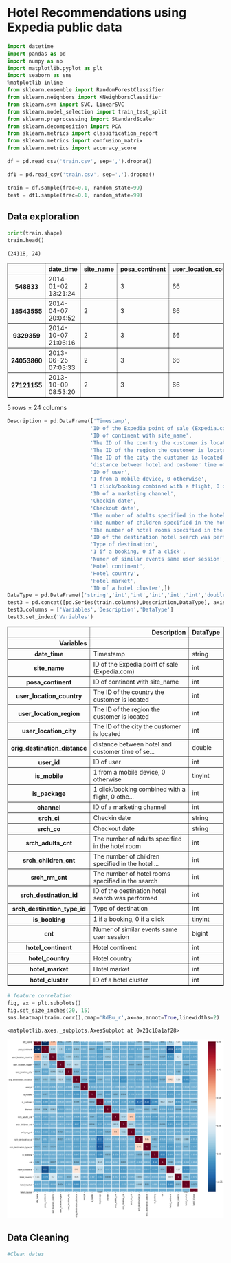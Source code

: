 # Hotel Recommendations using Expedia public data


```python
import datetime
import pandas as pd
import numpy as np
import matplotlib.pyplot as plt
import seaborn as sns
%matplotlib inline
from sklearn.ensemble import RandomForestClassifier
from sklearn.neighbors import KNeighborsClassifier
from sklearn.svm import SVC, LinearSVC
from sklearn.model_selection import train_test_split
from sklearn.preprocessing import StandardScaler
from sklearn.decomposition import PCA
from sklearn.metrics import classification_report
from sklearn.metrics import confusion_matrix  
from sklearn.metrics import accuracy_score
```


```python
df = pd.read_csv('train.csv', sep=',').dropna()

```


```python
df1 = pd.read_csv('train.csv', sep=',').dropna()
```


```python
train = df.sample(frac=0.1, random_state=99)
test = df1.sample(frac=0.1, random_state=99)
```

## Data exploration


```python
print(train.shape)
train.head()
```

    (24118, 24)
    




<div>
<style scoped>
    .dataframe tbody tr th:only-of-type {
        vertical-align: middle;
    }

    .dataframe tbody tr th {
        vertical-align: top;
    }

    .dataframe thead th {
        text-align: right;
    }
</style>
<table border="1" class="dataframe">
  <thead>
    <tr style="text-align: right;">
      <th></th>
      <th>date_time</th>
      <th>site_name</th>
      <th>posa_continent</th>
      <th>user_location_country</th>
      <th>user_location_region</th>
      <th>user_location_city</th>
      <th>orig_destination_distance</th>
      <th>user_id</th>
      <th>is_mobile</th>
      <th>is_package</th>
      <th>...</th>
      <th>srch_children_cnt</th>
      <th>srch_rm_cnt</th>
      <th>srch_destination_id</th>
      <th>srch_destination_type_id</th>
      <th>is_booking</th>
      <th>cnt</th>
      <th>hotel_continent</th>
      <th>hotel_country</th>
      <th>hotel_market</th>
      <th>hotel_cluster</th>
    </tr>
  </thead>
  <tbody>
    <tr>
      <th>548833</th>
      <td>2014-01-02 13:21:24</td>
      <td>2</td>
      <td>3</td>
      <td>66</td>
      <td>314</td>
      <td>4868</td>
      <td>664.4725</td>
      <td>666655</td>
      <td>0</td>
      <td>0</td>
      <td>...</td>
      <td>0</td>
      <td>1</td>
      <td>12009</td>
      <td>1</td>
      <td>0</td>
      <td>1</td>
      <td>2</td>
      <td>50</td>
      <td>680</td>
      <td>16</td>
    </tr>
    <tr>
      <th>18543555</th>
      <td>2014-04-07 20:04:52</td>
      <td>2</td>
      <td>3</td>
      <td>66</td>
      <td>348</td>
      <td>48862</td>
      <td>877.2622</td>
      <td>1059884</td>
      <td>0</td>
      <td>0</td>
      <td>...</td>
      <td>0</td>
      <td>1</td>
      <td>8283</td>
      <td>1</td>
      <td>0</td>
      <td>1</td>
      <td>2</td>
      <td>50</td>
      <td>414</td>
      <td>37</td>
    </tr>
    <tr>
      <th>9329359</th>
      <td>2014-10-07 21:06:16</td>
      <td>2</td>
      <td>3</td>
      <td>66</td>
      <td>348</td>
      <td>48862</td>
      <td>478.0449</td>
      <td>85192</td>
      <td>0</td>
      <td>0</td>
      <td>...</td>
      <td>0</td>
      <td>1</td>
      <td>8233</td>
      <td>1</td>
      <td>0</td>
      <td>1</td>
      <td>2</td>
      <td>50</td>
      <td>640</td>
      <td>13</td>
    </tr>
    <tr>
      <th>24053860</th>
      <td>2013-06-25 07:03:33</td>
      <td>2</td>
      <td>3</td>
      <td>66</td>
      <td>348</td>
      <td>48862</td>
      <td>1570.7304</td>
      <td>1032027</td>
      <td>0</td>
      <td>1</td>
      <td>...</td>
      <td>0</td>
      <td>1</td>
      <td>1152</td>
      <td>1</td>
      <td>0</td>
      <td>1</td>
      <td>4</td>
      <td>47</td>
      <td>1502</td>
      <td>65</td>
    </tr>
    <tr>
      <th>27121155</th>
      <td>2013-10-09 08:53:20</td>
      <td>2</td>
      <td>3</td>
      <td>66</td>
      <td>220</td>
      <td>5420</td>
      <td>2.3135</td>
      <td>204685</td>
      <td>0</td>
      <td>0</td>
      <td>...</td>
      <td>0</td>
      <td>1</td>
      <td>28568</td>
      <td>6</td>
      <td>0</td>
      <td>1</td>
      <td>2</td>
      <td>50</td>
      <td>593</td>
      <td>28</td>
    </tr>
  </tbody>
</table>
<p>5 rows × 24 columns</p>
</div>




```python
Description = pd.DataFrame(['Timestamp',
                           'ID of the Expedia point of sale (Expedia.com)',
                           'ID of continent with site_name',
                           'The ID of the country the customer is located',
                           'The ID of the region the customer is located',
                           'The ID of the city the customer is located',
                           'distance between hotel and customer time of search',
                           'ID of user',
                           '1 from a mobile device, 0 otherwise',
                           '1 click/booking combined with a flight, 0 otherwise',
                           'ID of a marketing channel',
                           'Checkin date',
                           'Checkout date',
                           'The number of adults specified in the hotel room',
                           'The number of children specified in the hotel room',
                           'The number of hotel rooms specified in the search',
                           'ID of the destination hotel search was performed',
                           'Type of destination',
                           '1 if a booking, 0 if a click',
                           'Numer of similar events same user session',
                           'Hotel continent',
                           'Hotel country',
                           'Hotel market',
                           'ID of a hotel cluster',])
DataType = pd.DataFrame(['string','int','int','int','int','int','double','int','tinyint','int','int','string','string','int','int','int','int','int','tinyint','bigint','int','int','int','int'])
test3 = pd.concat([pd.Series(train.columns),Description,DataType], axis=1)
test3.columns = ['Variables','Description','DataType']
test3.set_index('Variables')
```




<div>
<style scoped>
    .dataframe tbody tr th:only-of-type {
        vertical-align: middle;
    }

    .dataframe tbody tr th {
        vertical-align: top;
    }

    .dataframe thead th {
        text-align: right;
    }
</style>
<table border="1" class="dataframe">
  <thead>
    <tr style="text-align: right;">
      <th></th>
      <th>Description</th>
      <th>DataType</th>
    </tr>
    <tr>
      <th>Variables</th>
      <th></th>
      <th></th>
    </tr>
  </thead>
  <tbody>
    <tr>
      <th>date_time</th>
      <td>Timestamp</td>
      <td>string</td>
    </tr>
    <tr>
      <th>site_name</th>
      <td>ID of the Expedia point of sale (Expedia.com)</td>
      <td>int</td>
    </tr>
    <tr>
      <th>posa_continent</th>
      <td>ID of continent with site_name</td>
      <td>int</td>
    </tr>
    <tr>
      <th>user_location_country</th>
      <td>The ID of the country the customer is located</td>
      <td>int</td>
    </tr>
    <tr>
      <th>user_location_region</th>
      <td>The ID of the region the customer is located</td>
      <td>int</td>
    </tr>
    <tr>
      <th>user_location_city</th>
      <td>The ID of the city the customer is located</td>
      <td>int</td>
    </tr>
    <tr>
      <th>orig_destination_distance</th>
      <td>distance between hotel and customer time of se...</td>
      <td>double</td>
    </tr>
    <tr>
      <th>user_id</th>
      <td>ID of user</td>
      <td>int</td>
    </tr>
    <tr>
      <th>is_mobile</th>
      <td>1 from a mobile device, 0 otherwise</td>
      <td>tinyint</td>
    </tr>
    <tr>
      <th>is_package</th>
      <td>1 click/booking combined with a flight, 0 othe...</td>
      <td>int</td>
    </tr>
    <tr>
      <th>channel</th>
      <td>ID of a marketing channel</td>
      <td>int</td>
    </tr>
    <tr>
      <th>srch_ci</th>
      <td>Checkin date</td>
      <td>string</td>
    </tr>
    <tr>
      <th>srch_co</th>
      <td>Checkout date</td>
      <td>string</td>
    </tr>
    <tr>
      <th>srch_adults_cnt</th>
      <td>The number of adults specified in the hotel room</td>
      <td>int</td>
    </tr>
    <tr>
      <th>srch_children_cnt</th>
      <td>The number of children specified in the hotel ...</td>
      <td>int</td>
    </tr>
    <tr>
      <th>srch_rm_cnt</th>
      <td>The number of hotel rooms specified in the search</td>
      <td>int</td>
    </tr>
    <tr>
      <th>srch_destination_id</th>
      <td>ID of the destination hotel search was performed</td>
      <td>int</td>
    </tr>
    <tr>
      <th>srch_destination_type_id</th>
      <td>Type of destination</td>
      <td>int</td>
    </tr>
    <tr>
      <th>is_booking</th>
      <td>1 if a booking, 0 if a click</td>
      <td>tinyint</td>
    </tr>
    <tr>
      <th>cnt</th>
      <td>Numer of similar events same user session</td>
      <td>bigint</td>
    </tr>
    <tr>
      <th>hotel_continent</th>
      <td>Hotel continent</td>
      <td>int</td>
    </tr>
    <tr>
      <th>hotel_country</th>
      <td>Hotel country</td>
      <td>int</td>
    </tr>
    <tr>
      <th>hotel_market</th>
      <td>Hotel market</td>
      <td>int</td>
    </tr>
    <tr>
      <th>hotel_cluster</th>
      <td>ID of a hotel cluster</td>
      <td>int</td>
    </tr>
  </tbody>
</table>
</div>




```python
# feature correlation
fig, ax = plt.subplots()
fig.set_size_inches(20, 15)
sns.heatmap(train.corr(),cmap='RdBu_r',ax=ax,annot=True,linewidths=2)
```




    <matplotlib.axes._subplots.AxesSubplot at 0x21c10a1af28>




![png](output_8_1.png)


## Data Cleaning


```python
#Clean dates

```
